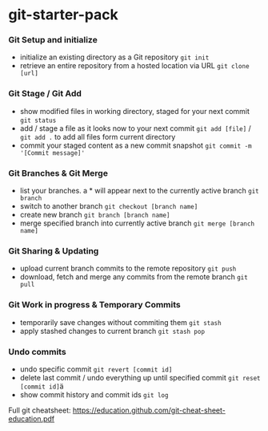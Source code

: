 # git-starter-pack

### Git Setup and initialize
- initialize an existing directory as a Git repository `git init`
- retrieve an entire repository from a hosted location via URL `git clone [url]`

### Git Stage / Git Add
- show modified files in working directory, staged for your next commit `git status`
- add / stage a file as it looks now to your next commit `git add [file]` / `git add .` to add all files form current directory
- commit your staged content as a new commit snapshot `git commit -m '[Commit message]'`

### Git Branches & Git Merge
- list your branches. a * will appear next to the currently active branch `git branch`
- switch to another branch `git checkout [branch name]`
- create new branch `git branch [branch name]`
- merge specified branch into currently active branch `git merge [branch name]`

### Git Sharing & Updating
- upload current branch commits to the remote repository `git push`
- download, fetch and merge any commits from the remote branch `git pull`

### Git Work in progress & Temporary Commits
- temporarily save changes without commiting them `git stash`
- apply stashed changes to current branch `git stash pop`

### Undo commits
- undo specific commit `git revert [commit id]`
- delete last commit / undo everything up until specified commit `git reset [commit id]`ä
- show commit history and commit ids `git log`

Full git cheatsheet: https://education.github.com/git-cheat-sheet-education.pdf
